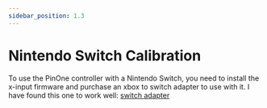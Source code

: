 ```yaml
---
sidebar_position: 1.3
---
```


# Nintendo Switch Calibration

To use the PinOne controller with a Nintendo Switch, you need to install the x-input firmware and purchase an xbox to switch adapter to use with it. I have found this one to work well: [switch adapter](https://www.aliexpress.us/item/3256806701239180.html)